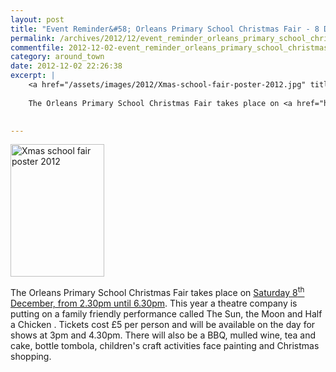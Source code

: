 ```yaml
---
layout: post
title: "Event Reminder&#58; Orleans Primary School Christmas Fair - 8 December 2012 "
permalink: /archives/2012/12/event_reminder_orleans_primary_school_christmas_fa.html
commentfile: 2012-12-02-event_reminder_orleans_primary_school_christmas_fa
category: around_town
date: 2012-12-02 22:26:38
excerpt: |
    <a href="/assets/images/2012/Xmas-school-fair-poster-2012.jpg" title="See larger version of - Xmas school fair poster 2012"><img src="/assets/images/2012/Xmas-school-fair-poster-2012_thumb.jpg" width="150" height="212" alt="Xmas school fair poster 2012" class="photo right" /></a>
    
    The Orleans Primary School Christmas Fair takes place on <a href="https://stmargarets.london/event/fair/200705143704">Saturday 8<sup>th</sup> December, from 2.30pm until 6.30pm</a>  This year a theatre company is putting on a family friendly performance called The Sun, the Moon and Half a Chicken .  Tickets cost &pound;5 per person and will be available on the day for shows at 3pm and 4.30pm.  There will also be a BBQ, mulled wine, tea and cake, bottle tombola, children's craft activities face painting and Christmas shopping.
    

---
```


<a href="/assets/images/2012/Xmas-school-fair-poster-2012.jpg" title="See larger version of - Xmas school fair poster 2012"><img src="/assets/images/2012/Xmas-school-fair-poster-2012_thumb.jpg" width="150" height="212" alt="Xmas school fair poster 2012" class="photo right" /></a>

The Orleans Primary School Christmas Fair takes place on [Saturday 8<sup>th</sup> December, from 2.30pm until 6.30pm](/event/fair/200705143704). This year a theatre company is putting on a family friendly performance called The Sun, the Moon and Half a Chicken . Tickets cost £5 per person and will be available on the day for shows at 3pm and 4.30pm. There will also be a BBQ, mulled wine, tea and cake, bottle tombola, children's craft activities face painting and Christmas shopping.
